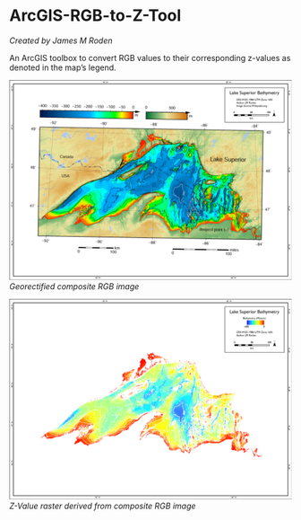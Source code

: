 # ArcGIS-RGB-to-Z-Tool
*Created by James M Roden*

An ArcGIS toolbox to convert RGB values to their corresponding z-values as denoted in the map’s legend. 

![RGB IMAGE](https://github.com/GISJMR/ArcGIS-RGB-to-Z-Tool/blob/master/RGB-image.png?raw=true)
*Georectified composite RGB image*

![Z IMAGE](https://github.com/GISJMR/ArcGIS-RGB-to-Z-Tool/blob/master/Z-image.png?raw=true9)
*Z-Value raster derived from composite RGB image*
